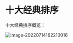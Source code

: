 # 十大经典排序

十大经典排序概览：

![image-20220714162210016](https://cdn.fengxianhub.top/resources-master/202207141622322.png)